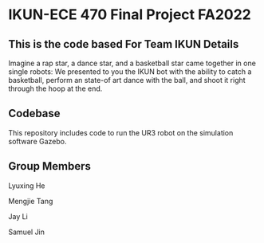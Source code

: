 # IKUN-ECE 470 Final Project FA2022
This is the code based For Team IKUN 
Details
-----
Imagine a rap star, a dance star, and a basketball star came together in one single robots: We presented to you the IKUN bot with the ability to catch a basketball, perform an state-of art dance with the ball, and shoot it right through the hoop at the end.

**Codebase**
-----
This repository includes code to run the UR3 robot on the simulation software Gazebo. 

Group Members
-----
Lyuxing He

Mengjie Tang

Jay Li

Samuel Jin





